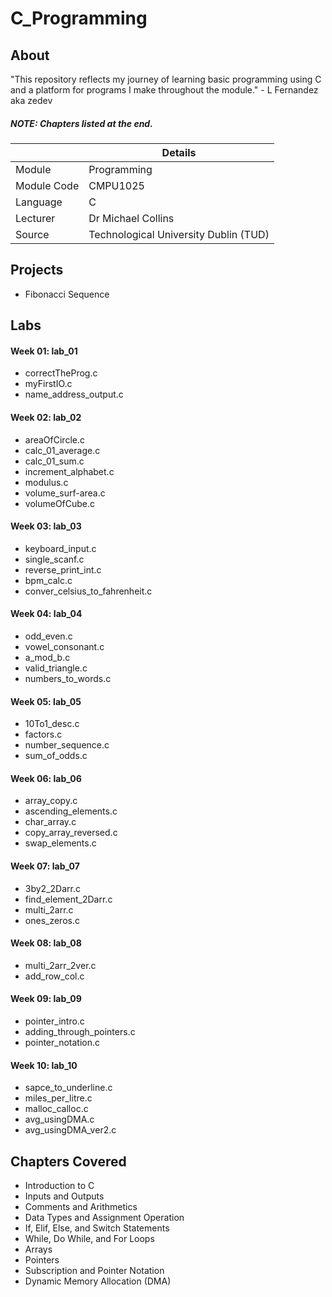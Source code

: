 # C_Programming

## About

"This repository reflects my journey of learning basic programming using C and a platform for programs I make throughout the module." - L Fernandez aka zedev

##### **NOTE**: Chapters listed at the end.

|  | Details |
|-----------|-----------|
| Module | Programming |
| Module Code | CMPU1025 |
| Language | C |
| Lecturer |  Dr Michael Collins |
| Source | Technological University Dublin (TUD) |

## Projects
- Fibonacci Sequence

## Labs
#### Week 01: lab_01
- correctTheProg.c
- myFirstIO.c
- name_address_output.c

#### Week 02: lab_02
- areaOfCircle.c
- calc_01_average.c
- calc_01_sum.c
- increment_alphabet.c
- modulus.c
- volume_surf-area.c
- volumeOfCube.c

#### Week 03: lab_03
- keyboard_input.c
- single_scanf.c
- reverse_print_int.c
- bpm_calc.c
- conver_celsius_to_fahrenheit.c

#### Week 04: lab_04
- odd_even.c
- vowel_consonant.c
- a_mod_b.c
- valid_triangle.c
- numbers_to_words.c

#### Week 05: lab_05
- 10To1_desc.c
- factors.c
- number_sequence.c
- sum_of_odds.c

#### Week 06: lab_06
- array_copy.c
- ascending_elements.c
- char_array.c
- copy_array_reversed.c
- swap_elements.c

#### Week 07: lab_07
- 3by2_2Darr.c
- find_element_2Darr.c
- multi_2arr.c
- ones_zeros.c

#### Week 08: lab_08
- multi_2arr_2ver.c
- add_row_col.c

#### Week 09: lab_09
- pointer_intro.c
- adding_through_pointers.c
- pointer_notation.c

#### Week 10: lab_10
- sapce_to_underline.c
- miles_per_litre.c
- malloc_calloc.c
- avg_usingDMA.c
- avg_usingDMA_ver2.c

## Chapters Covered
- Introduction to C
- Inputs and Outputs
- Comments and Arithmetics
- Data Types and Assignment Operation
- If, Elif, Else, and Switch Statements
- While, Do While, and For Loops
- Arrays
- Pointers
- Subscription and Pointer Notation
- Dynamic Memory Allocation (DMA)
